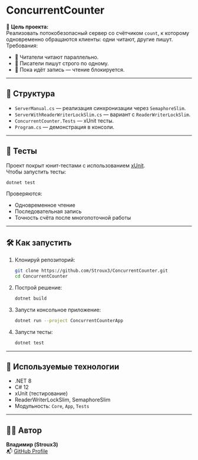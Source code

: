# ConcurrentCounter

📌 **Цель проекта:**  
Реализовать потокобезопасный сервер со счётчиком `count`, к которому одновременно обращаются клиенты: одни читают, другие пишут. Требования:

- 🔹 Читатели читают параллельно.
- 🔹 Писатели пишут строго по одному.
- 🔹 Пока идёт запись — чтение блокируется.

---

## 🧱 Структура

- `ServerManual.cs` — реализация синхронизации через `SemaphoreSlim`.
- `ServerWithReaderWriterLockSlim.cs` — вариант с `ReaderWriterLockSlim`.
- `ConcurrentCounter.Tests` — xUnit тесты.
- `Program.cs` — демонстрация в консоли.

---

## 🧪 Тесты

Проект покрыт юнит-тестами с использованием [xUnit](https://xunit.net).  
Чтобы запустить тесты:

```bash
dotnet test
```

Проверяются:
- Одновременное чтение
- Последовательная запись
- Точность счёта после многопоточной работы

---

## 🛠️ Как запустить

1. Клонируй репозиторий:
   ```bash
   git clone https://github.com/Stroux3/ConcurrentCounter.git
   cd ConcurrentCounter
   ```

2. Построй решение:
   ```bash
   dotnet build
   ```

3. Запусти консольное приложение:
   ```bash
   dotnet run --project ConcurrentCounterApp
   ```

4. Запусти тесты:
   ```bash
   dotnet test
   ```

---

## 🔧 Используемые технологии

- .NET 8
- C# 12
- xUnit (тестирование)
- ReaderWriterLockSlim, SemaphoreSlim
- Модульность: `Core`, `App`, `Tests`

---

## 🧑‍💻 Автор

**Владимир (Stroux3)**  
📬 [GitHub Profile](https://github.com/Stroux3)